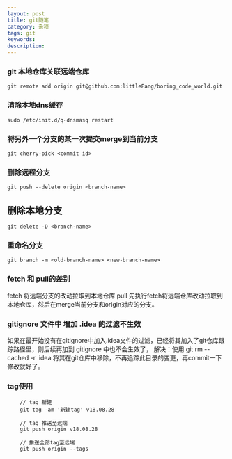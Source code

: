 ```yaml
---
layout: post
title: git随笔
category: 杂项
tags: git
keywords:
description:
---
```


### git 本地仓库关联远端仓库
    git remote add origin git@github.com:littlePang/boring_code_world.git


### 清除本地dns缓存
    sudo /etc/init.d/q-dnsmasq restart

### 将另外一个分支的某一次提交merge到当前分支

    git cherry-pick <commit id>

### 删除远程分支
    git push --delete origin <branch-name>

## 删除本地分支
    git delete -D <branch-name>

### 重命名分支
    git branch -m <old-branch-name> <new-branch-name>

### fetch 和 pull的差别
fetch 将远端分支的改动拉取到本地仓库
pull 先执行fetch将远端仓库改动拉取到本地仓库，然后在merge当前分支和origin对应的分支。

### gitignore 文件中 增加 .idea 的过滤不生效
如果在最开始没有在gitignore中加入.idea文件的过滤，已经将其加入了git仓库跟踪路径里，则后续再加到 gitignore 中也不会生效了，
解决：使用 git rm --cached -r .idea 将其在git仓库中移除，不再追踪此目录的变更，再commit一下修改就好了。

### tag使用

        // tag 新建
        git tag -am '新建tag' v18.08.28

        // tag 推送至远端
        git push origin v18.08.28

        // 推送全部tag至远端
        git push origin --tags
